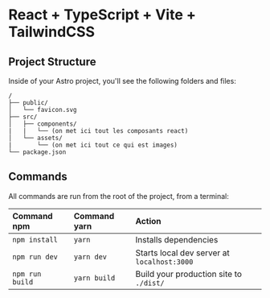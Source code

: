 # React + TypeScript + Vite + TailwindCSS

## Project Structure

Inside of your Astro project, you'll see the following folders and files:

```
/
├── public/
│   └── favicon.svg
├── src/
│   ├── components/
|   |   └── (on met ici tout les composants react)
│   └── assets/
|       └── (on met ici tout ce qui est images)
└── package.json
```

## Commands

All commands are run from the root of the project, from a terminal:

| Command npm               | Command yarn                   | Action                                           |
| :------------------------ | :----------------------------- | :----------------------------------------------- |
| `npm install`             | `yarn`                         | Installs dependencies                            |
| `npm run dev`             | `yarn dev`                     | Starts local dev server at `localhost:3000`      |
| `npm run build`           | `yarn build`                   | Build your production site to `./dist/`          |


